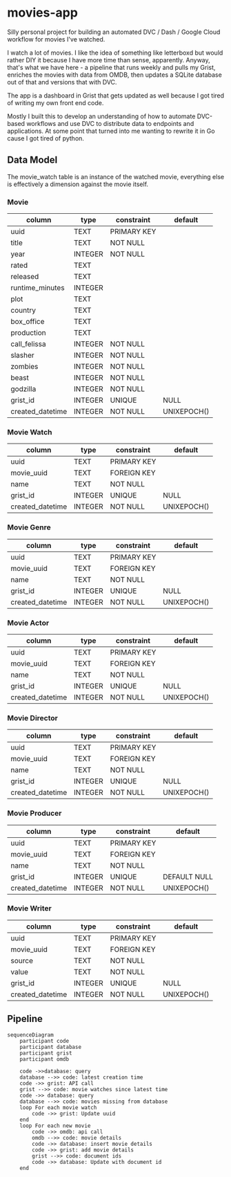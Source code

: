 # movies-app
Silly personal project for building an automated DVC / Dash / Google Cloud workflow for movies I've watched.

I watch a lot of movies. I like the idea of something like letterboxd but would rather DIY it because I have more time than sense, apparently. Anyway, that's what we have here - a pipeline that runs weekly and pulls my Grist, enriches the movies with data from OMDB, then updates a SQLite database out of that and versions that with DVC.

The app is a dashboard in Grist that gets updated as well because I got tired of writing my own front end code.

Mostly I built this to develop an understanding of how to automate DVC-based workflows and use DVC to distribute data to endpoints and applications. At some point that turned into me wanting to rewrite it in Go cause I got tired of python.


## Data Model

The movie_watch table is an instance of the watched movie, everything else is effectively a dimension against the movie itself.

### Movie

| column           | type    | constraint  | default     |
| ---------------- | ------- | ----------- | ----------- |
| uuid             | TEXT    | PRIMARY KEY |             |
| title            | TEXT    | NOT NULL    |             |
| year             | INTEGER | NOT NULL    |             |
| rated            | TEXT    |             |             |
| released         | TEXT    |             |             |
| runtime_minutes  | INTEGER |             |             |
| plot             | TEXT    |             |             |
| country          | TEXT    |             |             |
| box_office       | TEXT    |             |             |
| production       | TEXT    |             |             |
| call_felissa     | INTEGER | NOT NULL    |             |
| slasher          | INTEGER | NOT NULL    |             |
| zombies          | INTEGER | NOT NULL    |             |
| beast            | INTEGER | NOT NULL    |             |
| godzilla         | INTEGER | NOT NULL    |             |
| grist_id         | INTEGER | UNIQUE      | NULL        |
| created_datetime | INTEGER | NOT NULL    | UNIXEPOCH() |

### Movie Watch

| column           | type    | constraint  | default     |
| ---------------- | ------- | ----------- | ----------- |
| uuid             | TEXT    | PRIMARY KEY |             |
| movie_uuid       | TEXT    | FOREIGN KEY |             |
| name             | TEXT    | NOT NULL    |             |
| grist_id         | INTEGER | UNIQUE      | NULL        |
| created_datetime | INTEGER | NOT NULL    | UNIXEPOCH() |


### Movie Genre
| column           | type    | constraint  | default     |
| ---------------- | ------- | ----------- | ----------- |
| uuid             | TEXT    | PRIMARY KEY |             |
| movie_uuid       | TEXT    | FOREIGN KEY |             |
| name             | TEXT    | NOT NULL    |             |
| grist_id         | INTEGER | UNIQUE      | NULL        |
| created_datetime | INTEGER | NOT NULL    | UNIXEPOCH() |

### Movie Actor

| column           | type    | constraint  | default     |
| ---------------- | ------- | ----------- | ----------- |
| uuid             | TEXT    | PRIMARY KEY |             |
| movie_uuid       | TEXT    | FOREIGN KEY |             |
| name             | TEXT    | NOT NULL    |             |
| grist_id         | INTEGER | UNIQUE      | NULL        |
| created_datetime | INTEGER | NOT NULL    | UNIXEPOCH() |

### Movie Director

| column           | type    | constraint  | default     |
| ---------------- | ------- | ----------- | ----------- |
| uuid             | TEXT    | PRIMARY KEY |             |
| movie_uuid       | TEXT    | FOREIGN KEY |             |
| name             | TEXT    | NOT NULL    |             |
| grist_id         | INTEGER | UNIQUE      | NULL        |
| created_datetime | INTEGER | NOT NULL    | UNIXEPOCH() |

### Movie Producer

| column           | type    | constraint  | default      |
| ---------------- | ------- | ----------- | ------------ |
| uuid             | TEXT    | PRIMARY KEY |              |
| movie_uuid       | TEXT    | FOREIGN KEY |              |
| name             | TEXT    | NOT NULL    |              |
| grist_id         | INTEGER | UNIQUE      | DEFAULT NULL |
| created_datetime | INTEGER | NOT NULL    | UNIXEPOCH()  |

### Movie Writer

| column           | type    | constraint  | default     |
| ---------------- | ------- | ----------- | ----------- |
| uuid             | TEXT    | PRIMARY KEY |             |
| movie_uuid       | TEXT    | FOREIGN KEY |             |
| source           | TEXT    | NOT NULL    |             |
| value            | TEXT    | NOT NULL    |             |
| grist_id         | INTEGER | UNIQUE      | NULL        |
| created_datetime | INTEGER | NOT NULL    | UNIXEPOCH() |

## Pipeline

```mermaid
sequenceDiagram
    participant code
    participant database
    participant grist
    participant omdb

    code ->>database: query
    database -->> code: latest creation time
    code ->> grist: API call
    grist -->> code: movie watches since latest time
    code ->> database: query
    database -->> code: movies missing from database
    loop For each movie watch
        code ->> grist: Update uuid
    end
    loop For each new movie
        code ->> omdb: api call
        omdb -->> code: movie details
        code ->> database: insert movie details
        code ->> grist: add movie details
        grist -->> code: document ids
        code ->> database: Update with document id
    end
```